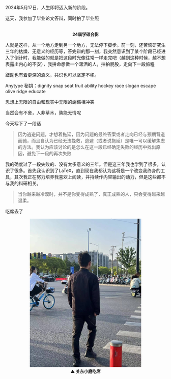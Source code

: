 2024年5月17日，人生即将迈入新的阶段。
<!--more-->
这天，我参加了毕业论文答辩，同时拍了毕业照

<center>
  <img src="https://pullup.oss-cn-shanghai.aliyuncs.com/img/202405182051732.jpg" alt="" width="350" height=""></img>
  <br>
  <font size="2"><strong>24届学硕合影</strong></font>
</center>

人就是这样，从一个地方走到另一个地方，无法停下脚步。前一刻，还苦恼研究生三年的枯燥、无意义的经历等，答完辩的那一刻，我突然意识到了某个阶段已经进入了倒计时，我能做的就是把这段时光像往常一样走完吧（越到这种时候，越不想表露出内心的不安），我拼命想做一个潇洒的人，拍拍屁股，走向下一段旅程

蹉跎也有着更深的涵义，共识也可以坚定不移。

Anytype 秘钥：dignity snap seat fruit ability hockey race slogan escape olive ridge educate

思想上无限的自由和现实中无限的蜷缩相冲突

当然会有不舍，人非草木，孰能无情呢

今天写下了一段话

>因为逃避问题，才想着拖延，因为问题的最终答案或者走向已经与预期背道而驰，而且自认为已经无法挽救，逃避（或者说拖延）是唯一可以缓解焦虑的方法。我认为应该讨论的是怎么在这一段已经确定失败的经历中找出原因，避免下一段的再次失败

我的确度过了一段失败的、没有太多意义的三年。但是这三年我也学到了很多，认识了很多。首先我认识到了LaTeX，直到现在我都认为这将是一个改变我终身的工具，其次我正在努力培养我喜欢上阅读，并持续作内容输出的动力，但是这些都不与我的科研相关。

>当你越来越冷漠时，并不是你变得成熟了，真正成熟的人，只会变得越来越温柔。

吃席去了

<center>
  <img src="https://raw.githubusercontent.com/xmling2017/mypicgo/master/img/202405242059809.jpg" alt="" width="350" height=""></img>
  <br>
  <font size="2"><strong>▲ 关东小磨吃席</strong></font>
</center>
